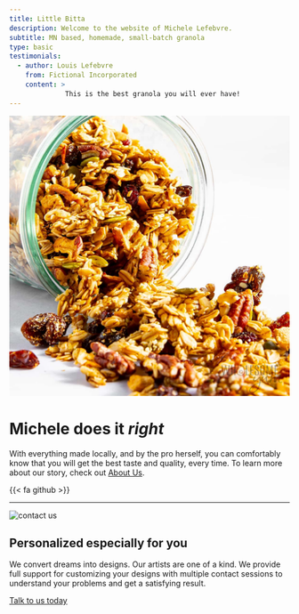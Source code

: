 ```yaml
---
title: Little Bitta
description: Welcome to the website of Michele Lefebvre. 
subtitle: MN based, homemade, small-batch granola
type: basic
testimonials:
  - author: Louis Lefebvre
    from: Fictional Incorporated
    content: >
              This is the best granola you will ever have!
---
```


![about us](image/about.jpg)

Michele does it *right*
==================

With everything made locally, and by the pro herself, you can comfortably know
that you will get the best taste and quality, every time. To learn more about our
story, check out [About Us](./about).

{{< fa github >}}

* * *

![contact us](image/contact.jpg)

Personalized especially for you
-------------------------------

We convert dreams into designs. Our artists are one of a kind. We provide full support for customizing your designs with multiple contact sessions to understand your problems and get a satisfying result.

[Talk to us today](./contact)